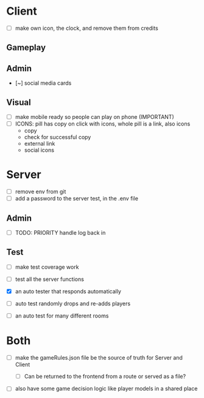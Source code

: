 
# Client

- [ ] make own icon, the clock, and remove them from credits

## Gameplay

## Admin
- [~] social media cards

## Visual
- [ ] make mobile ready so people can play on phone (IMPORTANT)
- [ ] ICONS: pill has copy on click with icons, whole pill is a link, also icons
  - copy
  - check for successful copy
  - external link
  - social icons


# Server

- [ ] remove env from git
- [ ] add a password to the server test, in the .env file

## Admin
- [ ] TODO: PRIORITY handle log back in

## Test
- [ ] make test coverage work
- [ ] test all the server functions
- [x] an auto tester that responds automatically
- [ ] auto test randomly drops and re-adds players
- [ ] an auto test for many different rooms


# Both
- [ ] make the gameRules.json file be the source of truth for Server and Client
  - [ ] Can be returned to the frontend from a route or served as a file?
- [ ] also have some game decision logic like player models in a shared place


